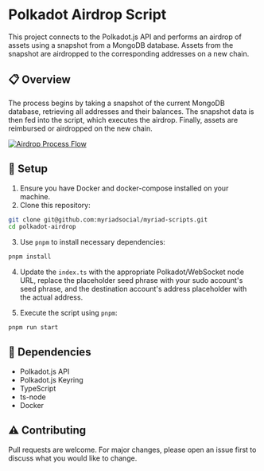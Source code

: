 # Polkadot Airdrop Script

This project connects to the Polkadot.js API and performs an airdrop of assets using a snapshot from a MongoDB database. Assets from the snapshot are airdropped to the corresponding addresses on a new chain.

## 📋 Overview

The process begins by taking a snapshot of the current MongoDB database, retrieving all addresses and their balances. The snapshot data is then fed into the script, which executes the airdrop. Finally, assets are reimbursed or airdropped on the new chain.

[![Airdrop Process Flow](https://mermaid.ink/img/pako:eNpFkbFuwyAQhl_lxNApUXcPleLYqTp0ibuZDGc4x0j2geDcqrLy7iVu3G6Avv_7D1iU8ZZUoa4RwwAflWbNh7YRjFJAwxjS4AV8D--er74qwaJgh4kusN-_QLmcSaKjT4KDtZFSogTIFkockQ2lm-ZyJY9tg5mSgSBt2rvrovm4AlX7xmEWwD_PE3QPCzgWD8lEFyQHqjVQLwcXbfQBMOOSICP_YTTGR-v4ej_eGvM09Zo9tWdyUzfHRM_4sHhep2P6AjOg41x0WuHXtmZbwNZm_BRGErIZUDs1UZzQ2fyGi2YArbJkIq2KvLTU4zyKVppvGZ1DvjHV1omPqpA4007hLL75ZrPtf5nKYf6RSRU9joluP3Tfk0Q?type=png)](https://mermaid.live/edit#pako:eNpFkbFuwyAQhl_lxNApUXcPleLYqTp0ibuZDGc4x0j2geDcqrLy7iVu3G6Avv_7D1iU8ZZUoa4RwwAflWbNh7YRjFJAwxjS4AV8D--er74qwaJgh4kusN-_QLmcSaKjT4KDtZFSogTIFkockQ2lm-ZyJY9tg5mSgSBt2rvrovm4AlX7xmEWwD_PE3QPCzgWD8lEFyQHqjVQLwcXbfQBMOOSICP_YTTGR-v4ej_eGvM09Zo9tWdyUzfHRM_4sHhep2P6AjOg41x0WuHXtmZbwNZm_BRGErIZUDs1UZzQ2fyGi2YArbJkIq2KvLTU4zyKVppvGZ1DvjHV1omPqpA4007hLL75ZrPtf5nKYf6RSRU9joluP3Tfk0Q)

## 🚀 Setup

1. Ensure you have Docker and docker-compose installed on your machine.
2. Clone this repository:

```sh
git clone git@github.com:myriadsocial/myriad-scripts.git
cd polkadot-airdrop
```
3. Use `pnpm` to install necessary dependencies:

```sh
pnpm install
```

4. Update the `index.ts` with the appropriate Polkadot/WebSocket node URL, replace the placeholder seed phrase with your sudo account's seed phrase, and the destination account's address placeholder with the actual address.

5. Execute the script using `pnpm`:

```sh
pnpm run start
```

## 📜 Dependencies

- Polkadot.js API
- Polkadot.js Keyring
- TypeScript
- ts-node
- Docker

## ⚠️ Contributing

Pull requests are welcome. For major changes, please open an issue first to discuss what you would like to change.
